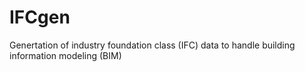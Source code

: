 # IFCgen
Genertation of industry foundation class (IFC) data to handle building information modeling (BIM)
